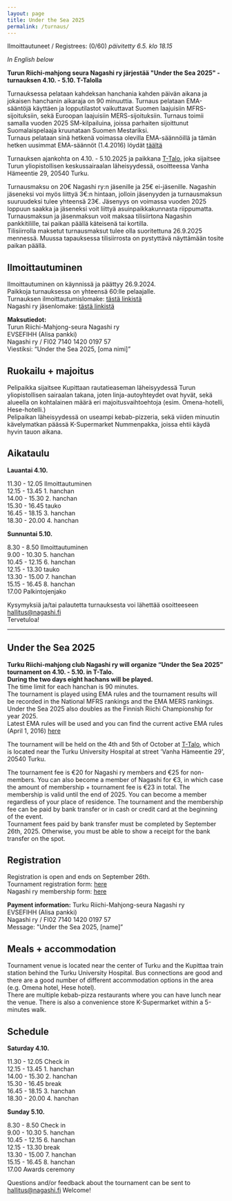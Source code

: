 ```yaml
---
layout: page
title: Under the Sea 2025
permalink: /turnaus/
---
```

  
Ilmoittautuneet / Registrees: (0/60) *päivitetty 6.5. klo 18.15*  
  

  
*In English below*  
  
**Turun Riichi-mahjong seura Nagashi ry järjestää
"Under the Sea 2025" -turnauksen 4.10. - 5.10. T-Talolla**  
  
Turnauksessa pelataan kahdeksan hanchania kahden päivän aikana ja jokaisen hanchanin aikaraja on 90 minuuttia. 
Turnaus pelataan EMA-sääntöjä käyttäen ja lopputilastot vaikuttavat Suomen laajuisiin MFRS-sijoituksiin, sekä Euroopan laajuisiin MERS-sijoituksiin. 
Turnaus toimii samalla vuoden 2025 SM-kilpailuina, joissa parhaiten sijoittunut Suomalaispelaaja kruunataan Suomen Mestariksi.  
Turnaus pelataan sinä hetkenä voimassa olevilla EMA-säännöillä ja tämän hetken uusimmat EMA-säännöt (1.4.2016) löydät [täältä](http://mahjong-europe.org/portal/images/docs/Riichi-rules-2016-EN.pdf)


Turnauksen ajankohta on 4.10. - 5.10.2025 ja paikkana [T-Talo](https://maps.app.goo.gl/z8gytuZadcxEGpTd9), joka sijaitsee Turun yliopistollisen keskussairaalan läheisyydessä, osoitteessa Vanha Hämeentie 29, 20540 Turku.

  
Turnausmaksu on 20€ Nagashi ry:n jäsenille ja 25€ ei-jäsenille. Nagashin jäseneksi voi myös liittyä 3€:n hintaan, jolloin jäsenyyden ja turnausmaksun suuruudeksi tulee yhteensä 23€. Jäsenyys on voimassa vuoden 2025 loppuun saakka ja jäseneksi voit liittyä asuinpaikkakunnasta riippumatta.
Turnausmaksun ja jäsenmaksun voit maksaa tilisiirtona Nagashin pankkitilille, tai paikan päällä käteisenä tai kortilla.  
Tilisiirrolla maksetut turnausmaksut tulee olla suoritettuna 26.9.2025 mennessä. Muussa tapauksessa tilisiirrosta on pystyttävä näyttämään tosite paikan päällä.
  
## Ilmoittautuminen
Ilmoittautuminen on käynnissä ja päättyy 26.9.2024.  
Paikkoja turnauksessa on yhteensä 60:lle pelaajalle.  
Turnauksen ilmoittautumislomake: [tästä linkistä](https://forms.gle/8g2KyqFcDL2ffiPN9)  
Nagashi ry jäsenlomake: [tästä linkistä](https://docs.google.com/forms/d/e/1FAIpQLSf4a6pGh08m8rDUGXLpO8rvnOBJIZ_kcWnOvn9dqImti2nCCA/viewform?usp=sharing)
  
**Maksutiedot:**  
Turun Riichi-Mahjong-seura Nagashi ry   
EVSEFIHH (Alisa pankki)   
Nagashi ry / FI02 7140 1420 0197 57   
Viestiksi: “Under the Sea 2025, [oma nimi]”   
  
## Ruokailu + majoitus
Pelipaikka sijaitsee Kupittaan rautatieaseman läheisyydessä Turun yliopistollisen sairaalan takana, joten linja-autoyhteydet ovat hyvät, sekä alueella on kohtalainen määrä eri majoitusvaihtoehtoja (esim. Omena-hotelli, Hese-hotelli.)  
Pelipaikan läheisyydessä on useampi kebab-pizzeria, sekä viiden minuutin kävelymatkan päässä K-Supermarket Nummenpakka, joissa ehtii käydä hyvin tauon aikana.   


## Aikataulu
**Lauantai 4.10.**  
  
11.30 - 12.05 Ilmoittautuminen  
12.15 - 13.45 1. hanchan  
14.00 - 15.30 2. hanchan  
15.30 - 16.45 tauko  
16.45 - 18.15 3. hanchan  
18.30 - 20.00 4. hanchan  
  
**Sunnuntai 5.10.**  
  
8.30 - 8.50 Ilmoittautuminen  
9.00 - 10.30 5. hanchan  
10.45 - 12.15 6. hanchan  
12.15 - 13.30 tauko  
13.30 - 15.00 7. hanchan  
15.15 - 16.45 8. hanchan  
17.00 Palkintojenjako
  
Kysymyksiä ja/tai palautetta turnauksesta voi lähettää osoitteeseen hallitus@nagashi.fi  
Tervetuloa!

---------------------  
## Under the Sea 2025  
**Turku Riichi-mahjong club Nagashi ry will organize “Under the Sea 2025” tournament on 4.10. - 5.10. in T-Talo.  
During the two days eight hachans will be played.**  
The time limit for each hanchan is 90 minutes.  
The tournament is played using EMA rules and the tournament results will be recorded in the National MFRS rankings and the EMA MERS rankings. Under the Sea 2025 also doubles as the Finnish Riichi Championship for year 2025.  
Latest EMA rules will be used and you can find the current active EMA rules (April 1, 2016) [here](http://mahjong-europe.org/portal/images/docs/Riichi-rules-2016-EN.pdf)   


The tournament will be held on the 4th and 5th of October at [T-Talo](https://maps.app.goo.gl/z8gytuZadcxEGpTd9), which is located near the Turku University Hospital at street 'Vanha Hämeentie 29', 20540 Turku.   


The tournament fee is €20 for Nagashi ry members and €25 for non-members. You can also become a member of Nagashi for €3, in which case the amount of membership + tournament fee is €23 in total. 
The membership is valid until the end of 2025. You can become a member regardless of your place of residence. 
The tournament and the membership fee can be paid by bank transfer or in cash or credit card at the beginning of the event.  
Tournament fees paid by bank transfer must be completed by September 26th, 2025. Otherwise, you must be able to show a receipt for the bank transfer on the spot.   

## Registration
Registration is open and ends on September 26th.    
Tournament registration form: [here](https://forms.gle/8g2KyqFcDL2ffiPN9)  
Nagashi ry membership form: [here](https://docs.google.com/forms/d/e/1FAIpQLSf4a6pGh08m8rDUGXLpO8rvnOBJIZ_kcWnOvn9dqImti2nCCA/viewform?usp=sharing)

**Payment information:**
Turku Riichi-Mahjong-seura Nagashi ry  
EVSEFIHH (Alisa pankki)   
Nagashi ry / FI02 7140 1420 0197 57   
Message: "Under the Sea 2025, [name]”   

## Meals + accommodation
Tournament venue is located near the center of Turku and the Kupittaa train station behind the Turku University Hospital. Bus connections are good and there are a good number of different accommodation options in the area (e.g. Omena hotel, Hese hotel).  
There are multiple kebab-pizza restaurants where you can have lunch near the venue. There is also a convenience store K-Supermarket within a 5-minutes walk.   

## Schedule
**Saturday 4.10.**  
  
11.30 - 12.05 Check in  
12.15 - 13.45 1. hanchan  
14.00 - 15.30 2. hanchan  
15.30 - 16.45 break  
16.45 - 18.15 3. hanchan  
18.30 - 20.00 4. hanchan  
  
**Sunday 5.10.**  
  
8.30 - 8.50 Check in  
9.00 - 10.30 5. hanchan  
10.45 - 12.15 6. hanchan  
12.15 - 13.30 break  
13.30 - 15.00 7. hanchan  
15.15 - 16.45 8. hanchan  
17.00 Awards ceremony

Questions and/or feedback about the tournament can be sent to hallitus@nagashi.fi
Welcome!
